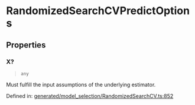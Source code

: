 # RandomizedSearchCVPredictOptions

## Properties

### X?

> `any`

Must fulfill the input assumptions of the underlying estimator.

Defined in:  [generated/model\_selection/RandomizedSearchCV.ts:852](https://github.com/transitive-bullshit/scikit-learn-ts/blob/b59c1ff/packages/sklearn/src/generated/model_selection/RandomizedSearchCV.ts#L852)
